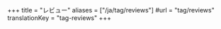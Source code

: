 +++
title = "レビュー"
aliases = ["/ja/tag/reviews"]
#url = "tag/reviews"
translationKey = "tag-reviews"
+++
